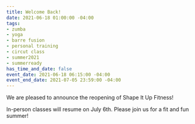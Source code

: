 ```yaml
---
title: Welcome Back!
date: 2021-06-18 01:00:00 -04:00
tags:
- zumba
- yoga
- barre fusion
- personal training
- circut class
- summer2021
- summerready
has_time_and_date: false
event_date: 2021-06-18 06:15:00 -04:00
event_end_date: 2021-07-05 23:59:00 -04:00
---
```


We are pleased to announce the reopening of Shape It Up Fitness!  
  
In-person classes will resume on July 6th. Please join us for a fit and fun summer!